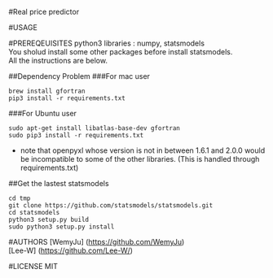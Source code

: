 #Real price predictor

#USAGE

#PREREQEUISITES
python3
libraries : numpy, statsmodels  
You sholud install some other packages before install statsmodels.  
All the instructions are below.

##Dependency Problem
###For mac user
```shell
brew install gfortran
pip3 install -r requirements.txt
```
###For Ubuntu user
```shell
sudo apt-get install libatlas-base-dev gfortran
sudo pip3 install -r requirements.txt
```
* note that openpyxl whose version is not in between 1.6.1 and 2.0.0 would be incompatible to some of the other libraries. (This is handled through requirements.txt)

##Get the lastest statsmodels
```shell
cd tmp
git clone https://github.com/statsmodels/statsmodels.git 
cd statsmodels
python3 setup.py build
sudo python3 setup.py install
```

#AUTHORS
[WemyJu] (https://github.com/WemyJu)  
[Lee-W] (https://github.com/Lee-W/)

#LICENSE
MIT
